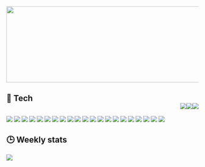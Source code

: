 <div align="center"><img src="https://media.giphy.com/media/lJNoBCvQYp7nq/giphy.gif" height="200px" width="600px"/></div>

## 🧠 Tech <div align="right"><img src="https://img.shields.io/badge/Proficient-brightgreen?style=for-the-badge" /><img src="https://img.shields.io/badge/Intermediate-yellow?style=for-the-badge" /><img src="https://img.shields.io/badge/Novice-critical?style=for-the-badge" /></div>

![](https://img.shields.io/badge/-javascript-brightgreen?style=for-the-badge&logo=javascript&logoColor=white)
![](https://img.shields.io/badge/-typescript-brightgreen?style=for-the-badge&logo=typescript&logoColor=white)
![](https://img.shields.io/badge/-python-brightgreen?style=for-the-badge&logo=python&logoColor=white)
![](https://img.shields.io/badge/-react-brightgreen?style=for-the-badge&logo=react&logoColor=white)
![](https://img.shields.io/badge/-vue-brightgreen?style=for-the-badge&logo=vue.js&logoColor=white)
![](https://img.shields.io/badge/-svelte-brightgreen?style=for-the-badge&logo=svelte&logoColor=white)
![](https://img.shields.io/badge/-node-brightgreen?style=for-the-badge&logo=nodedotjs&logoColor=white)
![](https://img.shields.io/badge/-selenium-brightgreen?style=for-the-badge&logo=selenium&logoColor=white)
![](https://img.shields.io/badge/-mongodb-brightgreen?style=for-the-badge&logo=mongodb&logoColor=white)
![](https://img.shields.io/badge/-docker-brightgreen?style=for-the-badge&logo=docker&logoColor=white)
![](https://img.shields.io/badge/-git-brightgreen?style=for-the-badge&logo=git&logoColor=white)
![](https://img.shields.io/badge/-vscode-brightgreen?style=for-the-badge&logo=visualstudiocode&logoColor=white)
![](https://img.shields.io/badge/-zsh-brightgreen?style=for-the-badge&logo=gnubash&logoColor=white)
![](https://img.shields.io/badge/-mysql-yellow?style=for-the-badge&logo=mysql&logoColor=white)
![](https://img.shields.io/badge/-postgresql-yellow?style=for-the-badge&logo=postgresql&logoColor=white)
![](https://img.shields.io/badge/-heroku-yellow?style=for-the-badge&logo=heroku&logoColor=white)
![](https://img.shields.io/badge/-firebase-yellow?style=for-the-badge&logo=firebase&logoColor=white)
![](https://img.shields.io/badge/-rust-critical?style=for-the-badge&logo=rust&logoColor=white)
![](https://img.shields.io/badge/-dart-critical?style=for-the-badge&logo=dart&logoColor=white)
![](https://img.shields.io/badge/-flutter-critical?style=for-the-badge&logo=flutter&logoColor=white)
![](https://img.shields.io/badge/-kubernetes-critical?style=for-the-badge&logo=kubernetes&logoColor=white)


## 🕒 Weekly stats
![](https://github-readme-stats.vercel.app/api/wakatime?username=hinryd&layout=compact&theme=tokyonight&hide_title=true)



